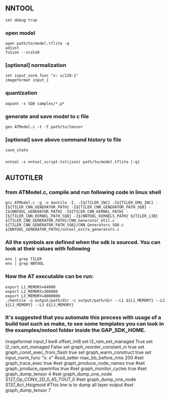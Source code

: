 ## NNTOOL
    set debug true
### open model
    open path/to/model.tflite -q
    adjust
    fusion --scale8
### [optional] normalization
    set input_norm_func "x: x/128-1"
    imageformat input_1
### quantization
    aquant -s SQ8 samples/*.p* 
### generate and save model to c file
    gen ATModel.c -t -T path/to/tensor
### [optional] save above command history to file
    save_state
### 
    nntool -s nntool_script.txt(json) path/to/model.tflite [-q]

## AUTOTILER
### from ATModel.c, compile and run following code in linux shell
    gcc ATModel.c -g -o Gentile -I. -I${TILER_INC} -I${TILER_EMU_INC} -I${TILER_CNN_GENERATOR_PATH} -I${TILER_CNN_GENERATOR_PATH_SQ8} -I${NNTOOL_GENERATOR_PATH} -I${TILER_CNN_KERNEL_PATH} -I${TILER_CNN_KERNEL_PATH_SQ8} -I${NNTOOL_KERNELS_PATH} ${TILER_LIB} ${TILER_CNN_GENERATOR_PATH}/CNN_Generator_Util.c ${TILER_CNN_GENERATOR_PATH_SQ8}/CNN_Generators_SQ8.c ${NNTOOL_GENERATOR_PATH}/nntool_extra_generators.c
    
### All the symbols are defined when the sdk is sourced. You can look at their values with following
    env | grep TILER
    env | grep NNTOOL
    
### Now the AT executable can be run:
    export L1_MEMORY=64000
    export L2_MEMORY=300000
    export L3_MEMORY=8000000
    ./Gentile -o output/path/dir -c output/path/dir --L1 ${L1_MEMORY} --L2 ${L2_MEMORY} --L3 ${L3_MEMORY}

### It's suggested that you automate this process with usage of a build tool such as make, to see some templates you can look in the examples/nntool folder inside the GAP_SDK_HOME.



imageformat input_1 bw8 offset_int8
set l3_ram_ext_managed True
set l2_ram_ext_managed False
set graph_reorder_constant_in true
set graph_const_exec_from_flash true
set graph_warm_construct true
set input_norm_func "x: x"
#ssd_setter max_bb_before_nms 200
#set graph_trace_exec true
#set graph_produce_node_names true
#set graph_produce_operinfos true
#set graph_monitor_cycles true
#set graph_dump_tensor 4
#set graph_dump_one_node S127_Op_CONV_2D_0_45_TOUT_0
#set graph_dump_one_node S137_Act_Hsigmoid
#This line is to dump all layer output
#set graph_dump_tensor 7
